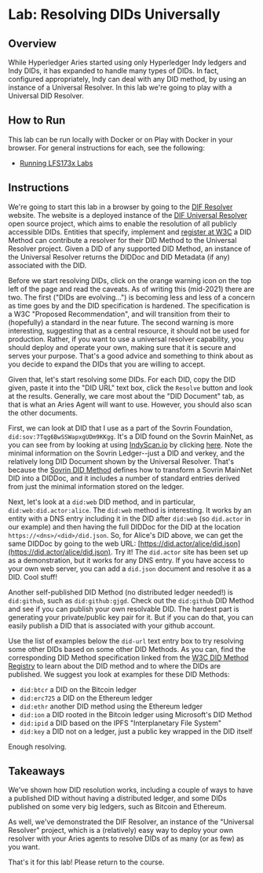 # Lab: Resolving DIDs Universally

## Overview

While Hyperledger Aries started using only Hyperledger Indy ledgers and Indy DIDs, it has expanded to handle
many types of DIDs. In fact, configured appropriately, Indy can deal with any DID method, by using an
instance of a Universal Resolver. In this lab we're going to play with a Universal DID Resolver.

## How to Run

This lab can be run locally with Docker or on Play with Docker in your browser. For general instructions for each, see the following:

- [Running LFS173x Labs](RunningLabs.md)

## Instructions

We're going to start this lab in a browser by going to the [DIF Resolver](https://dev.uniresolver.io/) website.
The website is a deployed instance of the [DIF Universal Resolver](https://github.com/decentralized-identity/universal-resolver/)
open source project, which aims to enable the resolution of all publicly accessible DIDs.
Entities that specify, implement and [register at W3C](https://w3c.github.io/did-spec-registries/#did-methods)
a DID Method can contribute a resolver for their DID Method to the Universal Resolver project.
Given a DID of any supported DID Method, an instance of the Universal Resolver returns the DIDDoc and DID Metadata (if any) associated with the DID.

Before we start resolving DIDs, click on the orange warning icon on the top left of the page and read the caveats. As of writing
this (mid-2021) there are two. The first ("DIDs are evolving...") is becoming less and less of a concern as time
goes by and the DID specification is hardened. The specification is a W3C "Proposed Recommendation", and will transition
from their to (hopefully) a standard in the near future. The second warning is more interesting, suggesting that as a
central resource, it should not be used for production. Rather, if you want to use a universal resolver capability,
you should deploy and operate your own, making sure that it is secure and serves your purpose. That's a good advice
and something to think about as you decide to expand the DIDs that you are willing to accept.

Given that, let's start resolving some DIDs. For each DID, copy the DID given, paste it into the "DID URL" text
box, click the `Resolve` button and look at the results. Generally, we care most about the "DID Document" tab,
as that is what an Aries Agent will want to use. However, you should also scan the other documents.

First, we can look at DID that I use as a part of the Sovrin Foundation, `did:sov:7Tqg6BwSSWapxgUDm9KKgg`. It's a DID
found on the Sovrin MainNet, as you can see from by looking at using [IndyScan.io](https://indyscan.io) by clicking [here](https://indyscan.io/tx/SOVRIN_MAINNET/domain/54474). Note the minimal information on the Sovrin Ledger--just a
DID and verkey, and the relatively long DID Document shown by the Universal Resolver. That's because the
[Sovrin DID Method](https://sovrin-foundation.github.io/sovrin/spec/did-method-spec-template.html)
defines how to transform a Sovrin MainNet DID into a DIDDoc, and it includes a number of standard entries
derived from just the minimal information stored on the ledger.

Next, let's look at a `did:web` DID method, and in particular, `did:web:did.actor:alice`. The `did:web` method is interesting.
It works by an entity with a DNS entry including it in the DID after `did:web` (so `did.actor` in our example) and then
having the full DIDDoc for the DID at the location `https://<dns>/<did>/did.json`. So, for Alice's DID above, we can get the
same DIDDoc by going to the web URL: [https://did.actor/alice/did.json](https://did.actor/alice/did.json). Try it!
The `did.actor` site has been set up as a demonstration, but it works for any DNS entry. If you have access to your own
web server, you can add a `did.json` document and resolve it as a DID. Cool stuff!

Another self-published DID Method (no distributed ledger needed!) is `did:github`, such as `did:github:gjgd`. Check
out the `did:github` DID Method and see if you can publish your own resolvable DID. The hardest part is generating
your private/public key pair for it. But if you can do that, you can easily publish a DID that is associated with your
github account.

Use the list of examples below the `did-url` text entry box to try resolving some other DIDs based on some other DID Methods.
As you can, find the corresponding DID Method specification linked from the
[W3C DID Method Registry](https://w3c.github.io/did-spec-registries/#did-methods) to learn about the DID method and to where
the DIDs are published. We suggest you look at examples for these DID Methods:

- `did:btcr` a DID on the Bitcoin ledger
- `did:erc725` a DID on the Ethereum ledger
- `did:ethr` another DID method using the Ethereum ledger
- `did:ion` a DID rooted in the Bitcoin ledger using Microsoft's DID Method
- `did:ipid` a DID based on the IPFS "Interplanetary File System"
- `did:key` a DID not on a ledger, just a public key wrapped in the DID itself

Enough resolving.

## Takeaways

We've shown how DID resolution works, including a couple of ways to have a published DID without having a distributed ledger,
and some DIDs published on some very big ledgers, such as Bitcoin and Ethereum.

As well, we've demonstrated the DIF Resolver, an instance of the "Universal Resolver" project, which is a (relatively) easy
way to deploy your own resolver with your Aries agents to resolve DIDs of as many (or as few) as you want.

That's it for this lab! Please return to the course.
